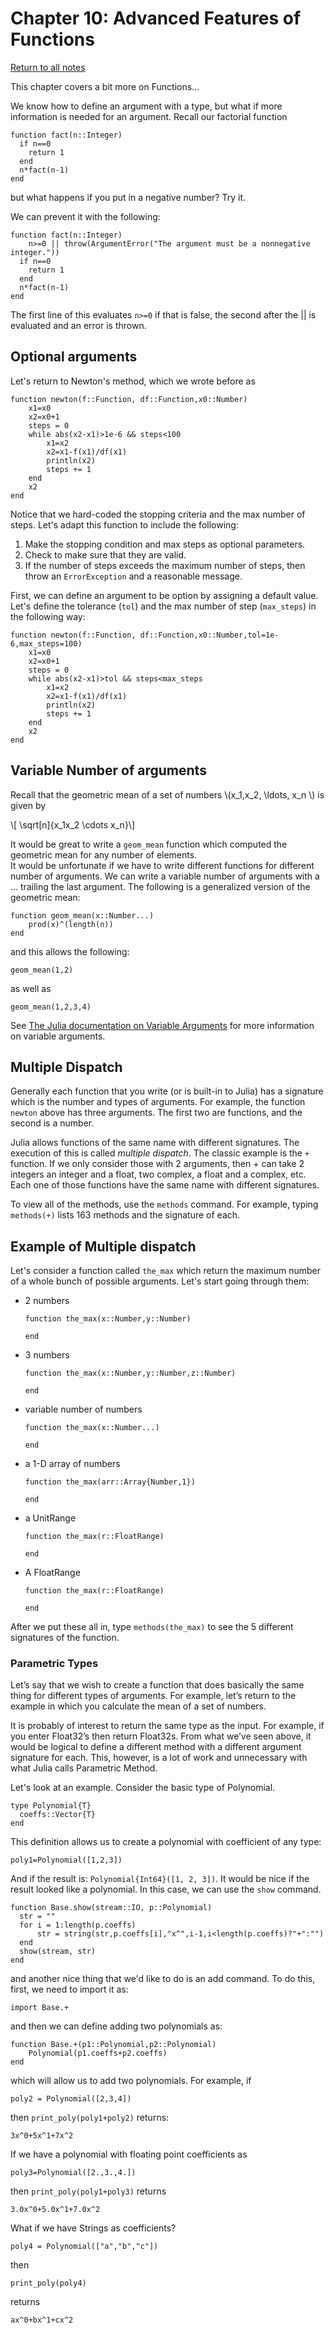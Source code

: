 Chapter 10: Advanced Features of Functions
========

[Return to all notes](index.html)

This chapter covers a bit more on Functions...

We know how to define an argument with a type, but what if more information is needed for an argument. Recall our factorial function
```
function fact(n::Integer)
  if n==0
    return 1
  end
  n*fact(n-1)
end
```

but what happens if you put in a negative number?  Try it.

We can prevent it with the following:
```
function fact(n::Integer)
    n>=0 || throw(ArgumentError("The argument must be a nonnegative integer."))
  if n==0
    return 1
  end
  n*fact(n-1)
end
```

The first line of this evaluates `n>=0` if that is false, the second after the || is evaluated and an error is thrown.  

Optional arguments
------

Let's return to Newton's method, which we wrote before as

```
function newton(f::Function, df::Function,x0::Number)
    x1=x0
    x2=x0+1
    steps = 0
    while abs(x2-x1)>1e-6 && steps<100
        x1=x2
        x2=x1-f(x1)/df(x1)
        println(x2)
        steps += 1
    end
    x2
end
```

Notice that we hard-coded the stopping criteria and the max number of steps. Let's adapt this function to include the following:

1. Make the stopping condition and max steps as optional parameters.  
2. Check to make sure that they are valid.  
3. If the number of steps exceeds the maximum number of steps, then throw an `ErrorException` and a reasonable message.


First, we can define an argument to be option by assigning a default value.  Let's define the tolerance (`tol`) and the max number of step (`max_steps`) in the following way:

```
function newton(f::Function, df::Function,x0::Number,tol=1e-6,max_steps=100)
    x1=x0
    x2=x0+1
    steps = 0
    while abs(x2-x1)>tol && steps<max_steps
        x1=x2
        x2=x1-f(x1)/df(x1)
        println(x2)
        steps += 1
    end
    x2
end
```


Variable Number of arguments
-----

Recall that the geometric mean of a set of numbers \\(x_1,x_2, \ldots, x_n \\) is given by

\\[ \sqrt[n]{x_1x_2 \cdots x_n}\\]

It would be great to write a `geom_mean` function which computed the geometric mean for any number of elements.  
It would be unfortunate if we have to write different functions for different number of arguments.   We can write a variable number of arguments with a ... trailing the last argument.  The following is a generalized version of the geometric mean:

```
function geom_mean(x::Number...)
    prod(x)^(length(n))
end
```

and this allows the following:

```
geom_mean(1,2)
```

as well as
```
geom_mean(1,2,3,4)
```

See [The Julia documentation on Variable Arguments](http://docs.julialang.org/en/latest/manual/functions/#varargs-functions) for more information on variable arguments.  

Multiple Dispatch
------

Generally each function that you write (or is built-in to Julia) has a signature which is the number and types of arguments.  For example, the function `newton` above has three arguments.  The first two are functions, and the second is a number.

Julia allows functions of the same name with different signatures.  The execution of this is called *multiple dispatch*.   The classic example is the `+` function.  If we only consider those with 2 arguments, then + can take 2 integers an integer and a float, two complex, a float and a complex, etc.  Each one of those functions have the same name with different signatures.  

To view all of the methods, use the `methods` command.  For example, typing `methods(+)` lists 163 methods and the signature of each.  

Example of Multiple dispatch
-----

Let's consider a function called `the_max` which return the maximum number of a whole bunch of possible arguments.  Let's start going through them:

* 2 numbers

    ```
    function the_max(x::Number,y::Number)

    end
    ```

* 3 numbers
    ```
    function the_max(x::Number,y::Number,z::Number)

    end
    ```

* variable number of numbers
    ```
    function the_max(x::Number...)

    end
    ```

* a 1-D array of numbers
    ```
    function the_max(arr::Array{Number,1})

    end
    ```

* a UnitRange
    ```
    function the_max(r::FloatRange)

    end
    ```
* A FloatRange

    ```
    function the_max(r::FloatRange)

    end
    ```



After we put these all in, type `methods(the_max)` to see the 5 different signatures of the function.  

### Parametric Types

Let’s say that we wish to create a function that does basically the same thing for different types of arguments. For example, let’s return to the example in which you calculate the mean of a set of numbers.

It is probably of interest to return the same type as the input. For example, if you enter Float32’s then return Float32s. From what we’ve seen above, it would be logical to define a different method with a different argument signature for each. This, however, is a lot of work and unnecessary with what Julia calls Parametric Method.

Let's look at an example.  Consider the basic type of Polynomial.  

```
type Polynomial{T}
  coeffs::Vector{T}
end
```

This definition allows us to create a polynomial with coefficient of any type:

```
poly1=Polynomial([1,2,3])
```

And if the result is: `Polynomial{Int64}([1, 2, 3])`.  It would be nice if the result looked like a polynomial.  In this case, we can use the `show` command.  

```
function Base.show(stream::IO, p::Polynomial)
  str = ""
  for i = 1:length(p.coeffs)
      str = string(str,p.coeffs[i],"x^",i-1,i<length(p.coeffs)?"+":"")
  end
  show(stream, str)
end
```

and another nice thing that we'd like to do is an add command.  To do this, first, we need to import it as:
```
import Base.+
```

and then we can define adding two polynomials as:
```
function Base.+(p1::Polynomial,p2::Polynomial)
    Polynomial(p1.coeffs+p2.coeffs)
end
```

which will allow us to add two polynomials.  For example, if
```
poly2 = Polynomial([2,3,4])
```

then `print_poly(poly1+poly2)` returns:
```
3x^0+5x^1+7x^2
```

If we have a polynomial with floating point coefficients as
```
poly3=Polynomial([2.,3.,4.])
```

then `print_poly(poly1+poly3)` returns
```
3.0x^0+5.0x^1+7.0x^2
```

What if we have Strings as coefficients?

```
poly4 = Polynomial(["a","b","c"])
```

then
```
print_poly(poly4)
```

returns
```
ax^0+bx^1+cx^2
```
